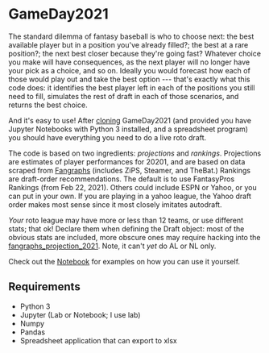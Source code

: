 # GameDay2021

The standard dilemma of fantasy baseball is who to choose next: the best available player but in a position you've already filled?; the best at a rare position?; the next best closer because they're going fast?  Whatever choice you make will have consequences, as the next player will no longer have your pick as a choice, and so on.  Ideally you would forecast how each of those would play out and take the best option --- that's exactly what this code does: it identifies the best player left in each of the positions you still need to fill, simulates the rest of draft in each of those scenarios, and returns the best choice.

And it's easy to use!  After [cloning](https://github.com/wrapgenius/GameDay2021) GameDay2021 (and provided you have Jupyter Notebooks with Python 3 installed, and a spreadsheet program) you should have everything you need to do a live roto draft.

The code is based on two ingredients: *projections* and *rankings*.  Projections are estimates of player performances for 20201, and are based on data scraped from [Fangraphs](https://www.fangraphs.com/projections.aspx?pos=all&stats=bat&type=zips) (includes ZiPS, Steamer, and TheBat.) 
Rankings are draft-order recommendations.  The default is to use FantasyPros Rankings (from Feb 22, 2021).  Others could include ESPN or Yahoo, or you can put in your own.  If you are playing in a yahoo league, the Yahoo draft order makes most sense since it most closely imitates autodraft.    

_Your_ roto league may have more or less than 12 teams, or use different stats; that ok!  Declare them when defining the Draft object: most of the obvious stats are included, more obscure ones may require hacking into the [fangraphs_projection_2021](https://github.com/marcoviero/GameDay2021/blob/master/GameDayFunctions/fangraphs_projection_2021.py).  Note, it can't _yet_ do AL or NL only. 

Check out the [Notebook](https://github.com/marcoviero/GameDay2021/blob/master/GameDay_Notebook.ipynb) for examples on how you can use it yourself.  

## Requirements
- Python 3
- Jupyter (Lab or Notebook; I use lab)
- Numpy
- Pandas
- Spreadsheet application that can export to xlsx
